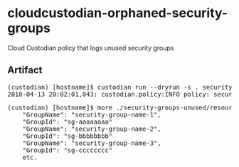 # cloudcustodian-orphaned-security-groups
Cloud Custodian policy that logs unused security groups

## Artifact

<pre>(custodian) [hostname]$ custodian run --dryrun -s . security-groups-unused.yml
2018-04-13 20:02:01,043: custodian.policy:INFO policy: security-groups-unused resource:security-group region:us-east-1 count:29 time:0.30
</pre>

<pre>(custodian) [hostname]$ more ./security-groups-unused/resources.json | grep 'GroupName\|GroupId'
    "GroupName": "security-group-name-1",
    "GroupId": "sg-aaaaaaaa"
    "GroupName": "security-group-name-2",
    "GroupId": "sg-bbbbbbbb"
    "GroupName": "security-group-name-3",
    "GroupId": "sg-cccccccc"
    etc.    
</pre>

